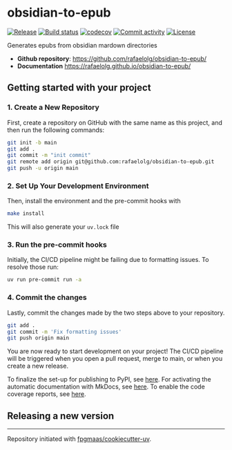 # obsidian-to-epub

[![Release](https://img.shields.io/github/v/release/rafaelolg/obsidian-to-epub)](https://img.shields.io/github/v/release/rafaelolg/obsidian-to-epub)
[![Build status](https://img.shields.io/github/actions/workflow/status/rafaelolg/obsidian-to-epub/main.yml?branch=main)](https://github.com/rafaelolg/obsidian-to-epub/actions/workflows/main.yml?query=branch%3Amain)
[![codecov](https://codecov.io/gh/rafaelolg/obsidian-to-epub/branch/main/graph/badge.svg)](https://codecov.io/gh/rafaelolg/obsidian-to-epub)
[![Commit activity](https://img.shields.io/github/commit-activity/m/rafaelolg/obsidian-to-epub)](https://img.shields.io/github/commit-activity/m/rafaelolg/obsidian-to-epub)
[![License](https://img.shields.io/github/license/rafaelolg/obsidian-to-epub)](https://img.shields.io/github/license/rafaelolg/obsidian-to-epub)

Generates epubs from obsidian mardown directories

- **Github repository**: <https://github.com/rafaelolg/obsidian-to-epub/>
- **Documentation** <https://rafaelolg.github.io/obsidian-to-epub/>

## Getting started with your project

### 1. Create a New Repository

First, create a repository on GitHub with the same name as this project, and then run the following commands:

```bash
git init -b main
git add .
git commit -m "init commit"
git remote add origin git@github.com:rafaelolg/obsidian-to-epub.git
git push -u origin main
```

### 2. Set Up Your Development Environment

Then, install the environment and the pre-commit hooks with

```bash
make install
```

This will also generate your `uv.lock` file

### 3. Run the pre-commit hooks

Initially, the CI/CD pipeline might be failing due to formatting issues. To resolve those run:

```bash
uv run pre-commit run -a
```

### 4. Commit the changes

Lastly, commit the changes made by the two steps above to your repository.

```bash
git add .
git commit -m 'Fix formatting issues'
git push origin main
```

You are now ready to start development on your project!
The CI/CD pipeline will be triggered when you open a pull request, merge to main, or when you create a new release.

To finalize the set-up for publishing to PyPI, see [here](https://fpgmaas.github.io/cookiecutter-uv/features/publishing/#set-up-for-pypi).
For activating the automatic documentation with MkDocs, see [here](https://fpgmaas.github.io/cookiecutter-uv/features/mkdocs/#enabling-the-documentation-on-github).
To enable the code coverage reports, see [here](https://fpgmaas.github.io/cookiecutter-uv/features/codecov/).

## Releasing a new version



---

Repository initiated with [fpgmaas/cookiecutter-uv](https://github.com/fpgmaas/cookiecutter-uv).
